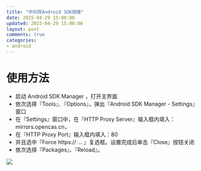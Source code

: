 ```yaml
---
title: "中科院Android SDK镜像"
date: 2015-04-29 15:00:00
updated: 2015-04-29 15:00:00
layout: post
comments: true
categories:
- android
---
```


# 使用方法

+ 启动 Android SDK Manager ，打开主界面
+ 依次选择『Tools』、『Options』，弹出『Android SDK Manager - Settings』窗口
+ 在『Settings』窗口中，在『HTTP Proxy Server』输入框内填入：mirrors.opencas.cn， 
+ 在『HTTP Proxy Port』输入框内填入：80
+ 并且选中『Force https:// ... 』复选框。设置完成后单击『Close』按钮关闭
+ 依次选择『Packages』、『Reload』。

![](/images/android_sdk.png)